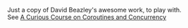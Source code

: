 Just a copy of David Beazley's awesome work, to play with.  
See [A Curious Course on Coroutines and Concurrency](http://www.dabeaz.com/coroutines/)